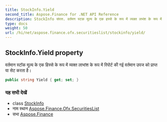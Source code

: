```yaml
---
title: StockInfo.Yield
second_title: Aspose.Finance for .NET API Reference
description: StockInfo संपत्त. वर्तमन स्टक मूल्य के एक हस्से के रूप में व्यक्त लभंश के रूप में रपर्ट क गई वर्तमन उपज क प्रप्त य सेट करत है
type: docs
weight: 50
url: /hi/net/aspose.finance.ofx.securitieslist/stockinfo/yield/
---
```

## StockInfo.Yield property

वर्तमान स्टॉक मूल्य के एक हिस्से के रूप में व्यक्त लाभांश के रूप में रिपोर्ट की गई वर्तमान उपज को प्राप्त या सेट करता है।

```csharp
public string Yield { get; set; }
```

### यह सभी देखें

* class [StockInfo](../)
* नाम स्थान [Aspose.Finance.Ofx.SecuritiesList](../../stockinfo/)
* सभा [Aspose.Finance](../../../)


